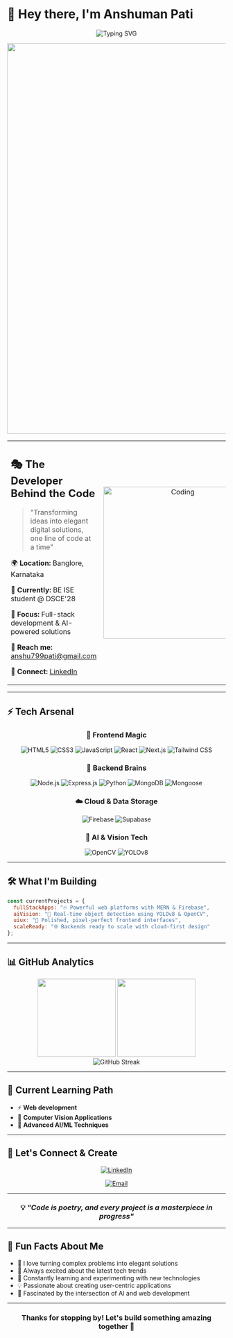 # 🌟 Hey there, I'm **Anshuman Pati** 
<div align="center">

![Typing SVG](https://readme-typing-svg.herokuapp.com/?font=Fira+Code&size=30&duration=3000&pause=1000&color=00D9FF&center=true&vCenter=true&width=600&lines=Full+Stack+Web+Developer+%F0%9F%9A%80;AI+%26+Computer+Vision+Enthusiast;Building+Digital+Experiences+%E2%9C%A8;Crafting+Tomorrow%27s+Web+Today+%F0%9F%8C%90)

<img src="https://user-images.githubusercontent.com/74038190/212284100-561aa473-3905-4a80-b561-0d28506553ee.gif" width="900">
</div>


<table width="100%">
<tr>
<td width="60%">

## 🎭 **The Developer Behind the Code**

> "Transforming ideas into elegant digital solutions, one line of code at a time"
> 

🌍 **Location:** Banglore, Karnataka

💼 **Currently:** BE ISE student @ DSCE'28

🎯 **Focus:** Full-stack development & AI-powered solutions

📧 **Reach me:** anshu799pati@gmail.com

🔗 **Connect:** [LinkedIn](https://www.linkedin.com/in/anshuman-pati-5575bb34a/)

</td>
<td width="40%" align="center">
<img alt="Coding" width="350" src="https://user-images.githubusercontent.com/74038190/229223263-cf2e4b07-2615-4f87-9c38-e37600f8381a.gif">
</td>
</tr>
</table>

---

## ⚡️ Tech Arsenal

<div align="center">

### 🎨 Frontend Magic  
![HTML5](https://img.shields.io/badge/HTML5-E34F26?style=for-the-badge&logo=html5&logoColor=white)
![CSS3](https://img.shields.io/badge/CSS3-1572B6?style=for-the-badge&logo=css3&logoColor=white)
![JavaScript](https://img.shields.io/badge/JavaScript-F7DF1E?style=for-the-badge&logo=javascript&logoColor=black)
![React](https://img.shields.io/badge/React-20232A?style=for-the-badge&logo=react&logoColor=61DAFB)
![Next.js](https://img.shields.io/badge/Next.js-000000?style=for-the-badge&logo=nextdotjs&logoColor=white)
![Tailwind CSS](https://img.shields.io/badge/Tailwind_CSS-38B2AC?style=for-the-badge&logo=tailwind-css&logoColor=white)

### 🔧 Backend Brains  
![Node.js](https://img.shields.io/badge/Node.js-339933?style=for-the-badge&logo=node.js&logoColor=white)
![Express.js](https://img.shields.io/badge/Express.js-000000?style=for-the-badge&logo=express&logoColor=white)
![Python](https://img.shields.io/badge/Python-3776AB?style=for-the-badge&logo=python&logoColor=white)
![MongoDB](https://img.shields.io/badge/MongoDB-47A248?style=for-the-badge&logo=mongodb&logoColor=white)
![Mongoose](https://img.shields.io/badge/Mongoose-AA0000?style=for-the-badge&logoColor=white)

### ☁️ Cloud & Data Storage  
![Firebase](https://img.shields.io/badge/Firebase-FFCA28?style=for-the-badge&logo=firebase&logoColor=black)
![Supabase](https://img.shields.io/badge/Supabase-3ECF8E?style=for-the-badge&logo=supabase&logoColor=white)

### 🤖 AI & Vision Tech  
![OpenCV](https://img.shields.io/badge/OpenCV-5C3EE8?style=for-the-badge&logo=opencv&logoColor=white)
![YOLOv8](https://img.shields.io/badge/YOLOv8-00FFFF?style=for-the-badge&logoColor=black)

</div>

---

## 🛠️ What I'm Building

```javascript
const currentProjects = {
  fullStackApps: "🔥 Powerful web platforms with MERN & Firebase",
  aiVision: "🤖 Real-time object detection using YOLOv8 & OpenCV",
  uiux: "📱 Polished, pixel-perfect frontend interfaces",
  scaleReady: "🌐 Backends ready to scale with cloud-first design"
};
```

---

## 📊 **GitHub Analytics**

<div align="center">
  <img height="180em" src="https://github-readme-stats.vercel.app/api?username=anshu2k24&show_icons=true&theme=tokyonight&include_all_commits=true&count_private=true"/>
  <img height="180em" src="https://github-readme-stats.vercel.app/api/top-langs/?username=anshu2k24&layout=compact&langs_count=8&theme=tokyonight"/>
</div>

<div align="center">
  <img src="https://github-readme-streak-stats.herokuapp.com/?user=anshu2k24&theme=tokyonight" alt="GitHub Streak" />
</div>

---

## 🎯 **Current Learning Path**

- ⚡ **Web development**
- 🔮 **Computer Vision Applications**  
- 🧠 **Advanced AI/ML Techniques**

---

## 🤝 **Let's Connect & Create**

<div align="center">

[![LinkedIn](https://img.shields.io/badge/LinkedIn-0077B5?style=for-the-badge&logo=linkedin&logoColor=white)](https://www.linkedin.com/in/anshuman-pati-5575bb34a/)
<!--[![Twitter](https://img.shields.io/badge/Twitter-1DA1F2?style=for-the-badge&logo=twitter&logoColor=white)]([YOUR_TWITTER_URL])-->
<!--[![Portfolio](https://img.shields.io/badge/Portfolio-FF5722?style=for-the-badge&logo=google-chrome&logoColor=white)]([YOUR_PORTFOLIO_URL])-->
[![Email](https://img.shields.io/badge/Email-D14836?style=for-the-badge&logo=gmail&logoColor=white)](mailto:anshu799pati@gmail.com)

</div>

---

<div align="center">

### 💡 *"Code is poetry, and every project is a masterpiece in progress"*

<!--![Profile Views](https://komarev.com/ghpvc/?username=anshu2k24&color=brightgreen&style=for-the-badge)-->

<!--⭐ **From Anshuman Pati** - *Building tomorrow's web, today*-->

</div>

---

## 🎨 **Fun Facts About Me**

- 🚀 I love turning complex problems into elegant solutions
- 🎯 Always excited about the latest tech trends
- 🌱 Constantly learning and experimenting with new technologies
- 💡 Passionate about creating user-centric applications
- 🤖 Fascinated by the intersection of AI and web development

---

<div align="center">
<h3>Thanks for stopping by! Let's build something amazing together 🚀</h3>
</div>
